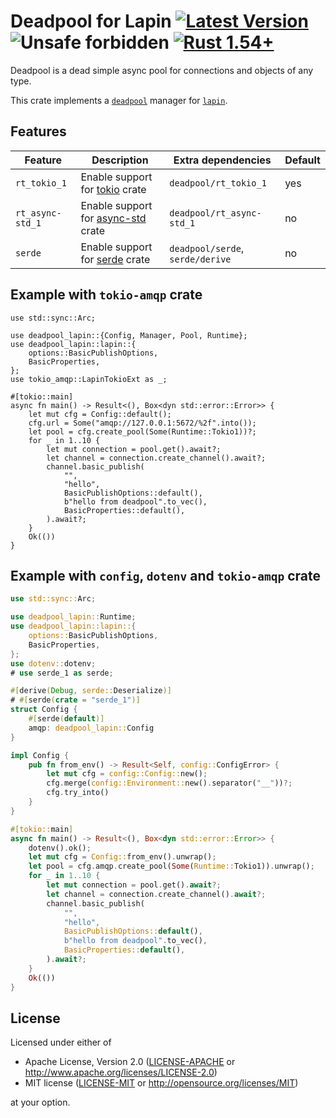 # Deadpool for Lapin [![Latest Version](https://img.shields.io/crates/v/deadpool-lapin.svg)](https://crates.io/crates/deadpool-lapin) ![Unsafe forbidden](https://img.shields.io/badge/unsafe-forbidden-success.svg "Unsafe forbidden") [![Rust 1.54+](https://img.shields.io/badge/rustc-1.54+-lightgray.svg "Rust 1.54+")](https://blog.rust-lang.org/2021/07/29/Rust-1.54.0.html)

Deadpool is a dead simple async pool for connections and objects
of any type.

This crate implements a [`deadpool`](https://crates.io/crates/deadpool)
manager for [`lapin`](https://crates.io/crates/lapin).

## Features

| Feature | Description | Extra dependencies | Default |
| ------- | ----------- | ------------------ | ------- |
| `rt_tokio_1` | Enable support for [tokio](https://crates.io/crates/tokio) crate | `deadpool/rt_tokio_1` | yes |
| `rt_async-std_1` | Enable support for [async-std](https://crates.io/crates/config) crate | `deadpool/rt_async-std_1` | no |
| `serde` | Enable support for [serde](https://crates.io/crates/serde) crate | `deadpool/serde`, `serde/derive` | no |

## Example with `tokio-amqp` crate

```rust,no_run
use std::sync::Arc;

use deadpool_lapin::{Config, Manager, Pool, Runtime};
use deadpool_lapin::lapin::{
    options::BasicPublishOptions,
    BasicProperties,
};
use tokio_amqp::LapinTokioExt as _;

#[tokio::main]
async fn main() -> Result<(), Box<dyn std::error::Error>> {
    let mut cfg = Config::default();
    cfg.url = Some("amqp://127.0.0.1:5672/%2f".into());
    let pool = cfg.create_pool(Some(Runtime::Tokio1))?;
    for _ in 1..10 {
        let mut connection = pool.get().await?;
        let channel = connection.create_channel().await?;
        channel.basic_publish(
            "",
            "hello",
            BasicPublishOptions::default(),
            b"hello from deadpool".to_vec(),
            BasicProperties::default(),
        ).await?;
    }
    Ok(())
}
```

## Example with `config`, `dotenv` and `tokio-amqp` crate

```rust
use std::sync::Arc;

use deadpool_lapin::Runtime;
use deadpool_lapin::lapin::{
    options::BasicPublishOptions,
    BasicProperties,
};
use dotenv::dotenv;
# use serde_1 as serde;

#[derive(Debug, serde::Deserialize)]
# #[serde(crate = "serde_1")]
struct Config {
    #[serde(default)]
    amqp: deadpool_lapin::Config
}

impl Config {
    pub fn from_env() -> Result<Self, config::ConfigError> {
        let mut cfg = config::Config::new();
        cfg.merge(config::Environment::new().separator("__"))?;
        cfg.try_into()
    }
}

#[tokio::main]
async fn main() -> Result<(), Box<dyn std::error::Error>> {
    dotenv().ok();
    let mut cfg = Config::from_env().unwrap();
    let pool = cfg.amqp.create_pool(Some(Runtime::Tokio1)).unwrap();
    for _ in 1..10 {
        let mut connection = pool.get().await?;
        let channel = connection.create_channel().await?;
        channel.basic_publish(
            "",
            "hello",
            BasicPublishOptions::default(),
            b"hello from deadpool".to_vec(),
            BasicProperties::default(),
        ).await?;
    }
    Ok(())
}
```

## License

Licensed under either of

- Apache License, Version 2.0 ([LICENSE-APACHE](LICENSE-APACHE) or <http://www.apache.org/licenses/LICENSE-2.0>)
- MIT license ([LICENSE-MIT](LICENSE-MIT) or <http://opensource.org/licenses/MIT>)

at your option.
